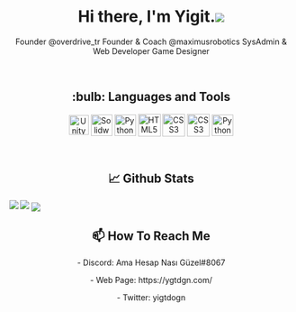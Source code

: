  <h1 align="center"> Hi there, I'm Yigit.<a href="https://github.com/ygtdgn"><img src="https://media.giphy.com/media/hvRJCLFzcasrR4ia7z/giphy.gif" widht="25px"></a></h1> 


<p align = "center">
Founder @overdrive_tr
Founder & Coach @maximusrobotics 
SysAdmin & Web Developer
Game Designer
</p>
<br/>


<p> <h2 align="center"> :bulb:  Languages and Tools</h2> </p>
<p align="center">
<a href="https://unity.com" target="blank">
    <img align="center" src="https://i.redd.it/tu3gt6ysfxq71.png" alt="Unity" width="35"/></a>
  
<a href="https://www.solidworks.com/tr?utm_medium=cpc&utm_source=google&utm_campaign=202001_glo_ps_sea_tr_XOP6888_labl_brand_eme_tr&mktid=&gclid=Cj0KCQjwyYKUBhDJARIsAMj9lkG2_NIqHTAR9KWZEwgbYK09pnBI5dNjdBkTbx2P13IPDU3B9VpMkNgaAgfqEALw_wcB" target="blank">
    <img align="center" src="https://pbs.twimg.com/profile_images/2915139264/c84035a7d2eb9ede8f23fa6104dc2e5c_400x400.png" alt="Solidworks" width="38"/></a> 
 
<a href="https://www.python.org" target="blank">
    <img align="center" src="https://cdn.icon-icons.com/icons2/112/PNG/512/python_18894.png" alt="Python" width="38"/></a> 
  
<a href="https://www.w3schools.com/html/" target="blank">
    <img align="center" src="https://cdn.icon-icons.com/icons2/112/PNG/512/html5_18891.png" alt="HTML5" width="40"/></a> 
  
<a href="https://www.w3schools.com/css/default.asp" target="blank">
    <img align="center" src="https://cdn.icon-icons.com/icons2/844/PNG/512/CSS3_icon-icons.com_67069.png" alt="CSS3" width="40"/></a> 

<a href="https://www.w3schools.com/js/default.asp" target="blank">
    <img align="center" src="https://cdn.icon-icons.com/icons2/2107/PNG/512/file_type_js_official_icon_130509.png" alt="CSS3" width="40"/></a> 
    
<a href="https://www.aseprite.org" target="blank">
    <img align="center" src="https://updov.com/wp-content/uploads/2022/02/aseprite-download.png" alt="Python" width="38"/></a>
</p>

<br/>

<p> <h2 align="center">📈 Github Stats </h2> </p>
<img align="left" src=https://github-readme-stats.vercel.app/api?username=ygtdgn&&show_icons=true&title_color=fffffff&icon_color=bb2acf&text_color=daf7dc&bg_color=151515 >
<img src=https://github-readme-stats.vercel.app/api/top-langs/?username=ygtdgn&layout=compacticons=true&title_color=fffffff&icon_color=bb2acf&text_color=daf7dc&bg_color=151515 >
<img align="center" src= https://github-readme-streak-stats.herokuapp.com/?user=ygtdgn&theme=tokyonight&date_format=j%20M%5B%20Y%5D
 >


<br>
<p> <h2 align="center"> 📫 How To Reach Me </h2> </p>
<p align="center">- Discord: Ama Hesap Nası Güzel#8067 </p>            <p align="center">- Web Page: https://ygtdgn.com/ </p> 
<p align="center">- Twitter: yigtdogn </p> 

